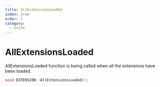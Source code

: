 ```yaml
---
title: AllExtensionsLoaded
index: true
order: 2
category:
  - Guide
---
```


# AllExtensionsLoaded

AllExtensionsLoaded function is being called when all the extensions have been loaded.

```cpp
void EXTENSION::AllExtensionsLoaded();
```